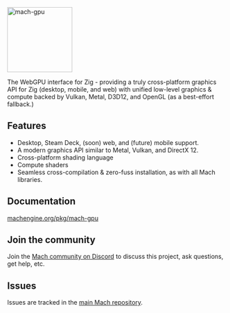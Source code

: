 <a href="https://machengine.org/pkg/mach-gpu">
    <picture>
        <source media="(prefers-color-scheme: dark)" srcset="https://machengine.org/assets/mach/gpu-full-dark.svg">
        <img alt="mach-gpu" src="https://machengine.org/assets/mach/gpu-full-light.svg" height="150px">
    </picture>
</a>

The WebGPU interface for Zig - providing a truly cross-platform graphics API for Zig (desktop, mobile, and web) with unified low-level graphics & compute backed by Vulkan, Metal, D3D12, and OpenGL (as a best-effort fallback.)

## Features

* Desktop, Steam Deck, (soon) web, and (future) mobile support.
* A modern graphics API similar to Metal, Vulkan, and DirectX 12. 
* Cross-platform shading language
* Compute shaders
* Seamless cross-compilation & zero-fuss installation, as with all Mach libraries.

## Documentation

[machengine.org/pkg/mach-gpu](https://machengine.org/pkg/mach-gpu)

## Join the community

Join the [Mach community on Discord](https://discord.gg/XNG3NZgCqp) to discuss this project, ask questions, get help, etc.

## Issues

Issues are tracked in the [main Mach repository](https://github.com/hexops/mach/issues?q=is%3Aissue+is%3Aopen+label%3Agpu).
